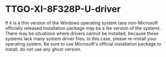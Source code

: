 # TTGO-XI-8F328P-U-driver

If it is a thin version of the Windows operating system (any non-Microsoft officially released installation 
package may be a lite version of the system). There may be situations where drivers cannot be installed, because 
these systems lack many system driver files. In this case, please re-install your operating system. Be sure to use 
Microsoft's official installation package to install, do not use any ghost version.
